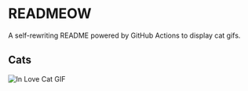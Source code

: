# READMEOW

A self-rewriting README powered by GitHub Actions to display cat gifs.

## Cats

![In Love Cat GIF](https://media1.giphy.com/media/v1.Y2lkPTlhY2QwMmRhMHZ3NXZxeWRld2hqOHYxemI1aGFzeHV2NzZmZ3ljY3lmaGhhYzJ2aCZlcD12MV9naWZzX3NlYXJjaCZjdD1n/MDJ9IbxxvDUQM/200.gif)
